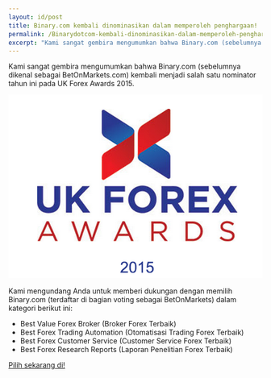 ```yaml
---
layout: id/post
title: Binary.com kembali dinominasikan dalam memperoleh penghargaan!
permalink: /Binarydotcom-kembali-dinominasikan-dalam-memperoleh-penghargaan/
excerpt: "Kami sangat gembira mengumumkan bahwa Binary.com (sebelumnya dikenal sebagai BetOnMarkets.com) kembali menjadi salah satu nominator tahun ini pada UK Forex Awards 2015."  
---
```


Kami sangat gembira mengumumkan bahwa Binary.com (sebelumnya dikenal sebagai BetOnMarkets.com) kembali menjadi salah satu nominator tahun ini pada UK Forex Awards 2015.

![](/images/ukforexawards2015.png)

Kami mengundang Anda untuk memberi dukungan dengan memilih Binary.com (terdaftar di bagian voting sebagai BetOnMarkets) dalam kategori berikut ini:   

* Best Value Forex Broker (Broker Forex Terbaik)
* Best Forex Trading Automation (Otomatisasi Trading Forex Terbaik)
* Best Forex Customer Service (Customer Service Forex Terbaik)
* Best Forex Research Reports (Laporan Penelitian Forex Terbaik)

[Pilih sekarang di!](http://info.binary.com/ukfxawards15)
